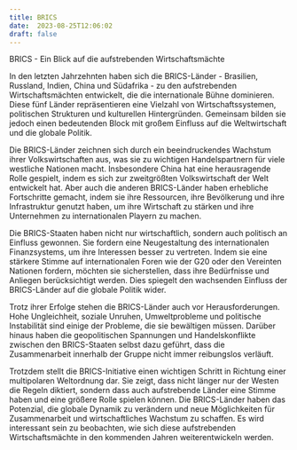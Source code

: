 ```yaml
---
title: BRICS
date:  2023-08-25T12:06:02
draft: false
---
```


BRICS - Ein Blick auf die aufstrebenden Wirtschaftsmächte

In den letzten Jahrzehnten haben sich die BRICS-Länder - Brasilien, Russland, Indien, China und Südafrika - zu den aufstrebenden Wirtschaftsmächten entwickelt, die die internationale Bühne dominieren. Diese fünf Länder repräsentieren eine Vielzahl von Wirtschaftssystemen, politischen Strukturen und kulturellen Hintergründen. Gemeinsam bilden sie jedoch einen bedeutenden Block mit großem Einfluss auf die Weltwirtschaft und die globale Politik.

Die BRICS-Länder zeichnen sich durch ein beeindruckendes Wachstum ihrer Volkswirtschaften aus, was sie zu wichtigen Handelspartnern für viele westliche Nationen macht. Insbesondere China hat eine herausragende Rolle gespielt, indem es sich zur zweitgrößten Volkswirtschaft der Welt entwickelt hat. Aber auch die anderen BRICS-Länder haben erhebliche Fortschritte gemacht, indem sie ihre Ressourcen, ihre Bevölkerung und ihre Infrastruktur genutzt haben, um ihre Wirtschaft zu stärken und ihre Unternehmen zu internationalen Playern zu machen.

Die BRICS-Staaten haben nicht nur wirtschaftlich, sondern auch politisch an Einfluss gewonnen. Sie fordern eine Neugestaltung des internationalen Finanzsystems, um ihre Interessen besser zu vertreten. Indem sie eine stärkere Stimme auf internationalen Foren wie der G20 oder den Vereinten Nationen fordern, möchten sie sicherstellen, dass ihre Bedürfnisse und Anliegen berücksichtigt werden. Dies spiegelt den wachsenden Einfluss der BRICS-Länder auf die globale Politik wider.

Trotz ihrer Erfolge stehen die BRICS-Länder auch vor Herausforderungen. Hohe Ungleichheit, soziale Unruhen, Umweltprobleme und politische Instabilität sind einige der Probleme, die sie bewältigen müssen. Darüber hinaus haben die geopolitischen Spannungen und Handelskonflikte zwischen den BRICS-Staaten selbst dazu geführt, dass die Zusammenarbeit innerhalb der Gruppe nicht immer reibungslos verläuft.

Trotzdem stellt die BRICS-Initiative einen wichtigen Schritt in Richtung einer multipolaren Weltordnung dar. Sie zeigt, dass nicht länger nur der Westen die Regeln diktiert, sondern dass auch aufstrebende Länder eine Stimme haben und eine größere Rolle spielen können. Die BRICS-Länder haben das Potenzial, die globale Dynamik zu verändern und neue Möglichkeiten für Zusammenarbeit und wirtschaftliches Wachstum zu schaffen. Es wird interessant sein zu beobachten, wie sich diese aufstrebenden Wirtschaftsmächte in den kommenden Jahren weiterentwickeln werden.